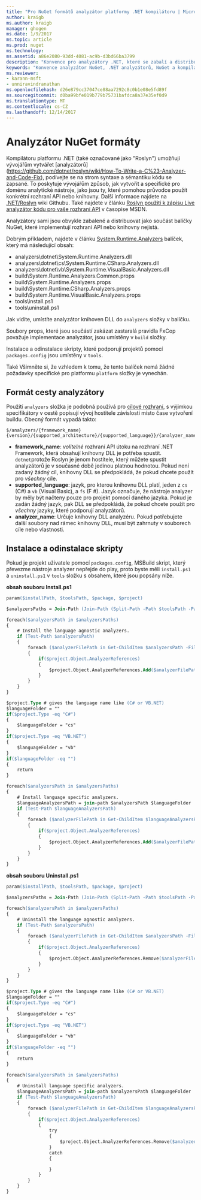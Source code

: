 ```yaml
---
title: "Pro NuGet formátů analyzátor platformy .NET kompilátoru | Microsoft Docs"
author: kraigb
ms.author: kraigb
manager: ghogen
ms.date: 1/9/2017
ms.topic: article
ms.prod: nuget
ms.technology: 
ms.assetid: a86e2080-93dd-4081-ac9b-d3bd66ba3799
description: "Konvence pro analyzátory .NET, které se zabalí a distribuovat s balíčky NuGet, které implementují rozhraní API nebo knihovny."
keywords: "Konvence analyzátor NuGet, .NET analyzátorů, NuGet a kompilátoru platformy .NET, NuGet a Roslyn"
ms.reviewer:
- karann-msft
- unniravindranathan
ms.openlocfilehash: d26e879cc37047ce88aa7292c8c0b1e08e5fd89f
ms.sourcegitcommit: d0ba99bfe019b779b75731bafdca8a37e35ef0d9
ms.translationtype: MT
ms.contentlocale: cs-CZ
ms.lasthandoff: 12/14/2017
---
```

# <a name="analyzer-nuget-formats"></a>Analyzátor NuGet formáty

Kompilátoru platformu .NET (také označované jako "Roslyn") umožňují vývojářům vytvářet [analyzátorů] (https://github.com/dotnet/roslyn/wiki/How-To-Write-a-C%23-Analyzer-and-Code-Fix), podívejte se na strom syntaxe a sémantiku kódu se zapsané. To poskytuje vývojářům způsob, jak vytvořit a specifické pro doménu analytické nástroje, jako jsou ty, které pomohou průvodce použít konkrétní rozhraní API nebo knihovny. Další informace najdete na [.NET/Roslyn](https://github.com/dotnet/roslyn/wiki) wiki Githubu. Také najdete v článku [Roslyn použití k zápisu Live analyzátor kódu pro vaše rozhraní API](https://msdn.microsoft.com/magazine/dn879356.aspx) v časopise MSDN.

Analyzátory sami jsou obvykle zabalené a distribuovat jako součást balíčky NuGet, které implementují rozhraní API nebo knihovny nejistá.

Dobrým příkladem, najdete v článku [System.Runtime.Analyzers](https://www.nuget.org/packages/System.Runtime.Analyzers) balíček, který má následující obsah:

- analyzers\dotnet\System.Runtime.Analyzers.dll
- analyzers\dotnet\cs\System.Runtime.CSharp.Analyzers.dll
- analyzers\dotnet\vb\System.Runtime.VisualBasic.Analyzers.dll
- build\System.Runtime.Analyzers.Common.props
- build\System.Runtime.Analyzers.props
- build\System.Runtime.CSharp.Analyzers.props
- build\System.Runtime.VisualBasic.Analyzers.props
- tools\install.ps1
- tools\uninstall.ps1

Jak vidíte, umístíte analyzátor knihoven DLL do `analyzers` složky v balíčku.

Soubory props, které jsou součástí zakázat zastaralá pravidla FxCop považuje implementace analyzátor, jsou umístěny v `build` složky.

Instalace a odinstalace skripty, které podporují projektů pomocí `packages.config` jsou umístěny v `tools`.

Také Všimněte si, že vzhledem k tomu, že tento balíček nemá žádné požadavky specifické pro platformu `platform` složky je vynechán.


## <a name="analyzers-path-format"></a>Formát cesty analyzátory

Použití `analyzers` složka je podobná používá pro [cílové rozhraní](../create-packages/supporting-multiple-target-frameworks.md), s výjimkou specifikátory v cestě popisují vývoj hostitele závislosti místo čase vytvoření buildu. Obecný formát vypadá takto:

    $/analyzers/{framework_name}{version}/{supported_architecture}/{supported_language}}/{analyzer_name}.dll

- **framework_name**: *volitelné* rozhraní API útoku na rozhraní .NET Framework, která obsahují knihovny DLL je potřeba spustit. `dotnet`protože Roslyn je jenom hostitele, který můžete spustit analyzátorů je v současné době jedinou platnou hodnotou. Pokud není zadaný žádný cíl, knihovny DLL se předpokládá, že pokud chcete použít pro *všechny* cíle.
- **supported_language**: jazyk, pro kterou knihovnu DLL platí, jeden z `cs` (C#) a `vb` (Visual Basic), a `fs` (F #). Jazyk označuje, že nástroje analyzer by měly být načteny pouze pro projekt pomocí daného jazyka. Pokud je zadán žádný jazyk, pak DLL se předpokládá, že pokud chcete použít pro *všechny* jazyky, které podporují analyzátorů.
- **analyzer_name**: Určuje knihovny DLL analyzéru. Pokud potřebujete další soubory nad rámec knihovny DLL, musí být zahrnuty v souborech cíle nebo vlastnosti.


## <a name="install-and-uninstall-scripts"></a>Instalace a odinstalace skripty

Pokud je projekt uživatele pomocí `packages.config`, MSBuild skript, který převezme nástroje analyzer nepřejde do play, proto byste měli `install.ps1` a `uninstall.ps1` v `tools` složku s obsahem, které jsou popsány níže.

**obsah souboru Install.ps1**

```ps
param($installPath, $toolsPath, $package, $project)

$analyzersPaths = Join-Path (Join-Path (Split-Path -Path $toolsPath -Parent) "analyzers" ) * -Resolve

foreach($analyzersPath in $analyzersPaths)
{
    # Install the language agnostic analyzers.
    if (Test-Path $analyzersPath)
    {
        foreach ($analyzerFilePath in Get-ChildItem $analyzersPath -Filter *.dll)
        {
            if($project.Object.AnalyzerReferences)
            {
                $project.Object.AnalyzerReferences.Add($analyzerFilePath.FullName)
            }
        }
    }
}

$project.Type # gives the language name like (C# or VB.NET)
$languageFolder = ""
if($project.Type -eq "C#")
{
    $languageFolder = "cs"
}
if($project.Type -eq "VB.NET")
{
    $languageFolder = "vb"
}
if($languageFolder -eq "")
{
    return
}

foreach($analyzersPath in $analyzersPaths)
{
    # Install language specific analyzers.
    $languageAnalyzersPath = join-path $analyzersPath $languageFolder
    if (Test-Path $languageAnalyzersPath)
    {
        foreach ($analyzerFilePath in Get-ChildItem $languageAnalyzersPath -Filter *.dll)
        {
            if($project.Object.AnalyzerReferences)
            {
                $project.Object.AnalyzerReferences.Add($analyzerFilePath.FullName)
            }
        }
    }
}
```


**obsah souboru Uninstall.ps1**

```ps
param($installPath, $toolsPath, $package, $project)

$analyzersPaths = Join-Path (Join-Path (Split-Path -Path $toolsPath -Parent) "analyzers" ) * -Resolve

foreach($analyzersPath in $analyzersPaths)
{
    # Uninstall the language agnostic analyzers.
    if (Test-Path $analyzersPath)
    {
        foreach ($analyzerFilePath in Get-ChildItem $analyzersPath -Filter *.dll)
        {
            if($project.Object.AnalyzerReferences)
            {
                $project.Object.AnalyzerReferences.Remove($analyzerFilePath.FullName)
            }
        }
    }
}

$project.Type # gives the language name like (C# or VB.NET)
$languageFolder = ""
if($project.Type -eq "C#")
{
    $languageFolder = "cs"
}
if($project.Type -eq "VB.NET")
{
    $languageFolder = "vb"
}
if($languageFolder -eq "")
{
    return
}

foreach($analyzersPath in $analyzersPaths)
{
    # Uninstall language specific analyzers.
    $languageAnalyzersPath = join-path $analyzersPath $languageFolder
    if (Test-Path $languageAnalyzersPath)
    {
        foreach ($analyzerFilePath in Get-ChildItem $languageAnalyzersPath -Filter *.dll)
        {
            if($project.Object.AnalyzerReferences)
            {
                try
                {
                    $project.Object.AnalyzerReferences.Remove($analyzerFilePath.FullName)
                }
                catch
                {

                }
            }
        }
    }
}
```
